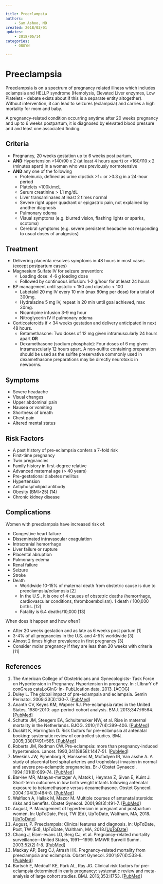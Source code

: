```yaml
---

title: Preeclampsia
authors:
    - Sam Ashoo, MD
created: 2018/03/01
updates:
    - 2018/05/14
categories:
    - OBGYN

---
```


# Preeclampsia

Preeclampsia is on a spectrum of pregnancy related illness which includes eclampsia and HELLP syndrome (Hemolysis, Elevated Liver enzymes, Low Platelets - debate exists about if this is a separate entity altogether). Without intervention, it can lead to seizures (eclampsia) and carries a high mortality for mom and baby. 

A pregnancy-related condition occurring anytime after 20 weeks pregnancy and up to 6 weeks postpartum, it is diagnosed by elevated blood pressure and and least one associated finding.

## Criteria

- Pregnancy, 20 weeks gestation up to 6 weeks post partum, 
- **AND** Hypertension >140/90 x 2 (at least 4 hours apart) or >160/110 x 2 (minutes apart) in a woman who was previously normotensive
- **AND** any one of the following
  - Proteinuria, defined as urine dipstick >1+ or >0.3 g in a 24-hour period
  - Platelets <100k/mcL
  - Serum creatinine > 1.1 mg/dL
  - Liver transaminases at least 2 times normal
  - Severe right upper quadrant or epigastric pain, not explained by another diagnosis
  - Pulmonary edema
  - Visual symptoms (e.g. blurred vision, flashing lights or sparks, scotoma)
  - Cerebral symptoms (e.g. severe persistent headache not responding to usual doses of analgesics)

## Treatment

- Delivering placenta resolves symptoms in 48 hours in most cases (except postpartum cases)
- <span class="drug">Magnesium Sulfate</span> IV for seizure prevention:
  - Loading dose: 4-6 g loading dose
  - Followed by continuous infusion: 1-2 g/hour for at least 24 hours
- BP management until systolic < 150 and diastolic < 100
  - <span class="drug">Labetalol</span> 20 mg IV every 10 min (max 80mg per dose) for a total of 300mg.
  - <span class="drug">Hydralazine</span> 5 mg IV, repeat in 20 min until goal achieved, max 30mg. 
  - <span class="drug">Nicardipine</span> infusion 3-9 mg hour
  - <span class="drug">Nitroglycerin</span> IV if pulmonary edema
- Corticosteroids if < 34 weeks gestation and delivery anticipated in next 48 hours.
  - <span class="drug">Betamethasone</span>: Two doses of 12 mg given intramuscularly 24 hours apart **OR**
  - <span class="drug">Dexamethasone</span> (sodium phosphate): Four doses of 6 mg given intramuscularly 12 hours apart. A non-sulfite containing preparation should be used as the sulfite preservative commonly used in dexamethasone preparations may be directly neurotoxic in newborns.

## Symptoms

- Severe headache
- Visual changes
- Upper abdominal pain
- Nausea or vomiting
- Shortness of breath
- Chest pain
- Altered mental status

## Risk Factors

- A past history of pre-eclampsia confers a 7-fold risk
- First-time pregnancy
- Twin pregnancies
- Family history in first-degree relative
- Advanced maternal age (> 40 years)
- Pre-gestational diabetes mellitus
- Hypertension
- Antiphospholipid antibody
- Obesity (BMI>25) (14)
- Chronic kidney disease

## Complications

Women with preeclampsia have increased risk of:

- Congestive heart failure
- Disseminated intravascular coagulation
- Intracranial hemorrhage 
- Liver failure or rupture
- Placental abruption
- Pulmonary edema
- Renal failure
- Seizure
- Stroke
- Death
  - Worldwide 10-15% of maternal death from obstetric cause is due to preeclampsia/eclampsia [2]
  - In the U.S., it is one of 4 causes of obstetric deaths (hemorrhage, cardiovascular conditions, thromboembolism). 1 death / 100,000 births.  [12]
  - Fatality is 6.4 deaths/10,000 [13]

When does it happen and how often?

- After 20 weeks gestation and as late as 6 weeks post partum [1]
- 3-4% of all pregnancies in the U.S. and 4-5% worldwide [3]
- Almost 2 times higher prevalence in first pregnancy [3]
- Consider molar pregnancy if they are less than 20 weeks with criteria [11]

## References

1. The American College of Obstetricians and Gynecologists- Task Force on Hypertension in Pregnancy. Hypertension in pregancy. In : LIbrarY oF conGress cataLoGInG-In- PubLIcatIon data, 2013. [[ACOG](https://www.acog.org/~/media/Task%20Force%20and%20Work%20Group%20Reports/public/HypertensioninPregnancy.pdf)]
2. Duley L. The global impact of pre-eclampsia and eclampsia. Semin Perinatol. 2009;33(3):130-7.  [[PubMed](https://www.ncbi.nlm.nih.gov/pubmed?term=19464502)]
3. Ananth CV, Keyes KM, Wapner RJ. Pre-eclampsia rates in the United States, 1980-2010: age-period-cohort analysis. BMJ. 2013;347:f6564.  [[PubMed](https://www.ncbi.nlm.nih.gov/pubmed?term=24201165)]
4. Schutte JM, Steegers EA, Schuitemaker NW, et al. Rise in maternal mortality in the Netherlands. BJOG. 2010;117(4):399-406.  [[PubMed](https://www.ncbi.nlm.nih.gov/pubmed?term=19943828)]
5. Duckitt K, Harrington D. Risk factors for pre-eclampsia at antenatal booking: systematic review of controlled studies. BMJ. 2005;330(7491):565.  [[PubMed](https://www.ncbi.nlm.nih.gov/pubmed?term=15743856)]
6. Roberts JM, Redman CW. Pre-eclampsia: more than pregnancy-induced hypertension. Lancet. 1993;341(8858):1447-51.  [[PubMed](https://www.ncbi.nlm.nih.gov/pubmed?term=8099148)]
7. Meekins JW, Pijnenborg R, Hanssens M, Mcfadyen IR, Van asshe A. A study of placental bed spiral arteries and trophoblast invasion in normal and severe pre-eclamptic pregnancies. Br J Obstet Gynaecol. 1994;101(8):669-74.  [[PubMed](https://www.ncbi.nlm.nih.gov/pubmed?term=7947500)]
8. Bar-lev MR, Maayan-metzger A, Matok I, Heyman Z, Sivan E, Kuint J. Short-term outcomes in low birth weight infants following antenatal exposure to betamethasone versus dexamethasone. Obstet Gynecol. 2004;104(3):484-8. [[PubMed](https://www.ncbi.nlm.nih.gov/pubmed?term=15339757)]
9. Walfisch A, Hallak M, Mazor M. Multiple courses of antenatal steroids: risks and benefits. Obstet Gynecol. 2001;98(3):491-7. [[PubMed](https://www.ncbi.nlm.nih.gov/pubmed?term=11530136)]
10. August, P. Management of hypertension in pregnant and postpartum women. In: UpToDate, Post, TW (Ed), UpToDate, Waltham, MA, 2018.[[UpToDate](  https://www.uptodate.com/contents/management-of-hypertension-in-pregnant-and-postpartum-women?search=preeclampsia%20treatment&source=search_result&selectedTitle=2~150&usage_type=default&display_rank=2)]
11. August, P. Preeclampsia: Clinical features and diagnosis. In: UpToDate, Post, TW (Ed), UpToDate, Waltham, MA, 2018.[[UpToDate](https://www.uptodate.com/contents/preeclampsia-clinical-features-and-diagnosis?search=preeclampsia&source=search_result&selectedTitle=1~150&usage_type=default&display_rank=1)]
12. Chang J, Elam-evans LD, Berg CJ, et al. Pregnancy-related mortality surveillance--United States, 1991--1999. MMWR Surveill Summ. 2003;52(2):1-8.  [[PubMed](https://www.ncbi.nlm.nih.gov/pubmed?term=12825542)]
13. Mackay AP, Berg CJ, Atrash HK. Pregnancy-related mortality from preeclampsia and eclampsia. Obstet Gynecol. 2001;97(4):533-8. [[PubMed](https://www.ncbi.nlm.nih.gov/pubmed?term=11275024)]
14. Bartsch E, Medcalf KE, Park AL, Ray JG. Clinical risk factors for pre-eclampsia determined in early pregnancy: systematic review and meta-analysis of large cohort studies. BMJ. 2016;353:i1753. [[PubMed](https://www.ncbi.nlm.nih.gov/pubmed?term=27094586)]
